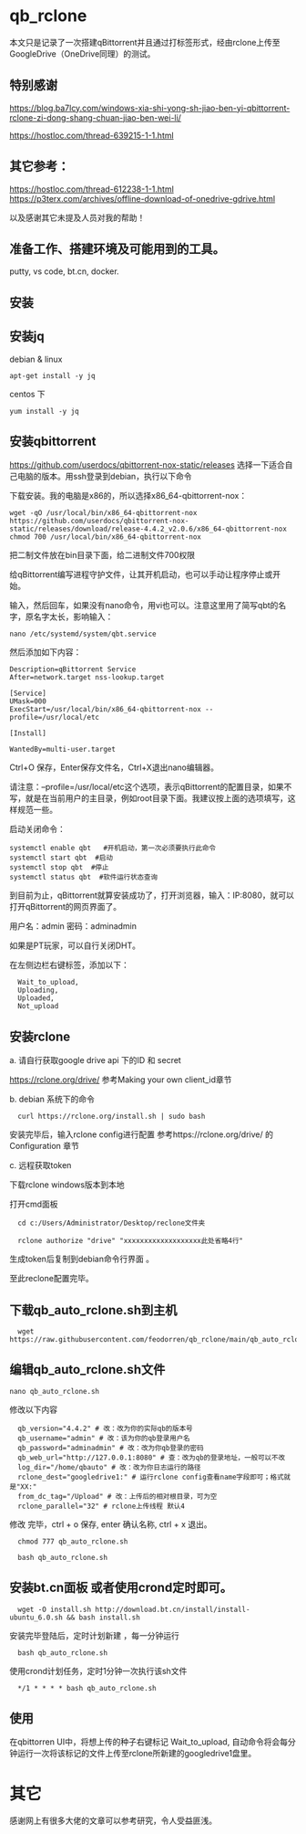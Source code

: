 # qb_rclone
本文只是记录了一次搭建qBittorrent并且通过打标签形式，经由rclone上传至GoogleDrive（OneDrive同理）的测试。

## 特别感谢

https://blog.ba7lcy.com/windows-xia-shi-yong-sh-jiao-ben-yi-qbittorrent-rclone-zi-dong-shang-chuan-jiao-ben-wei-li/

https://hostloc.com/thread-639215-1-1.html


## 其它参考：

https://hostloc.com/thread-612238-1-1.html
https://p3terx.com/archives/offline-download-of-onedrive-gdrive.html


以及感谢其它未提及人员对我的帮助！


## 准备工作、搭建环境及可能用到的工具。
putty, vs code, bt.cn, docker.

## 安装

## 安装jq

debian & linux

  ```
  apt-get install -y jq
  ```

centos 下

  ```
  yum install -y jq
  ```


## 安装qbittorrent

https://github.com/userdocs/qbittorrent-nox-static/releases 选择一下适合自己电脑的版本。用ssh登录到debian，执行以下命令

下载安装。我的电脑是x86的，所以选择x86_64-qbittorrent-nox：
```
wget -qO /usr/local/bin/x86_64-qbittorrent-nox https://github.com/userdocs/qbittorrent-nox-static/releases/download/release-4.4.2_v2.0.6/x86_64-qbittorrent-nox
chmod 700 /usr/local/bin/x86_64-qbittorrent-nox
```

把二制文件放在bin目录下面，给二进制文件700权限

给qBittorrent编写进程守护文件，让其开机启动，也可以手动让程序停止或开始。

输入，然后回车，如果没有nano命令，用vi也可以。注意这里用了简写qbt的名字，原名字太长，影响输入：

```
nano /etc/systemd/system/qbt.service
```

然后添加如下内容：
```[Unit]
Description=qBittorrent Service
After=network.target nss-lookup.target

[Service]
UMask=000
ExecStart=/usr/local/bin/x86_64-qbittorrent-nox --profile=/usr/local/etc

[Install]

WantedBy=multi-user.target
```
Ctrl+O 保存，Enter保存文件名，Ctrl+X退出nano编辑器。

请注意：–profile=/usr/local/etc这个选项，表示qBittorrent的配置目录，如果不写，就是在当前用户的主目录，例如root目录下面。我建议按上面的选项填写，这样规范一些。

启动关闭命令：
```
systemctl enable qbt   #开机启动，第一次必须要执行此命令
systemctl start qbt  #启动
systemctl stop qbt  #停止
systemctl status qbt  #软件运行状态查询
```

到目前为止，qBittorrent就算安装成功了，打开浏览器，输入：IP:8080，就可以打开qBittorrent的网页界面了。

用户名：admin
密码：adminadmin

如果是PT玩家，可以自行关闭DHT。

在左侧边栏右键标签，添加以下：
```
  Wait_to_upload,
  Uploading,
  Uploaded,
  Not_upload
```


## 安装rclone

a. 请自行获取google drive api 下的ID  和 secret

  https://rclone.org/drive/
  参考Making your own client_id章节


b. debian 系统下的命令
  ```
    curl https://rclone.org/install.sh | sudo bash
  ```

  安装完毕后，输入rclone config进行配置
  参考https://rclone.org/drive/ 的Configuration 章节


c. 远程获取token

  下载rclone windows版本到本地

  打开cmd面板

  ```
    cd c:/Users/Administrator/Desktop/reclone文件夹
  ```   

  ```
    rclone authorize "drive" "xxxxxxxxxxxxxxxxxxx此处省略4行"
  ```

  生成token后复制到debian命令行界面 。

  至此reclone配置完毕。


## 下载qb_auto_rclone.sh到主机

```
  wget https://raw.githubusercontent.com/feodorren/qb_rclone/main/qb_auto_rclone.sh
```
## 编辑qb_auto_rclone.sh文件 
```
nano qb_auto_rclone.sh
```
修改以下内容

```
  qb_version="4.4.2" # 改：改为你的实际qb的版本号
  qb_username="admin" # 改：该为你的qb登录用户名
  qb_password="adminadmin" # 改：改为你qb登录的密码
  qb_web_url="http://127.0.0.1:8080" # 查：改为qb的登录地址，一般可以不改
  log_dir="/home/qbauto" # 改：改为你日志运行的路径
  rclone_dest="googledrive1:" # 运行rclone config查看name字段即可；格式就是"XX:"
  from_dc_tag="/Upload" # 改：上传后的相对根目录，可为空
  rclone_parallel="32" # rclone上传线程 默认4
```
修改 完毕，ctrl + o 保存, enter 确认名称, ctrl + x 退出。

```
  chmod 777 qb_auto_rclone.sh
```

```
  bash qb_auto_rclone.sh
```


## 安装bt.cn面板  或者使用crond定时即可。

```
  wget -O install.sh http://download.bt.cn/install/install-ubuntu_6.0.sh && bash install.sh
 ```

安装完毕登陆后，定时计划新建 ，每一分钟运行

```
  bash qb_auto_rclone.sh
```

使用crond计划任务，定时1分钟一次执行该sh文件

```
  */1 * * * * bash qb_auto_rclone.sh
```   

## 使用
在qbittorren UI中，将想上传的种子右键标记 Wait_to_upload, 自动命令将会每分钟运行一次将该标记的文件上传至rclone所新建的googledrive1盘里。



# 其它
感谢网上有很多大佬的文章可以参考研究，令人受益匪浅。







